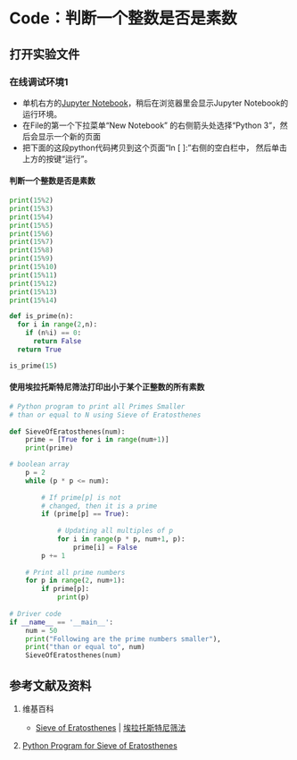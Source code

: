 # Code：判断一个整数是否是素数

## 打开实验文件

### 在线调试环境1

- 单机右方的[Jupyter Notebook](https://mybinder.org/v2/gh/ipython/ipython-in-depth/master?filepath=binder/Index.ipynb)，稍后在浏览器里会显示Jupyter Notebook的运行环境。
- 在File的第一个下拉菜单“New Notebook” 的右侧箭头处选择“Python 3”，然后会显示一个新的页面
- 把下面的这段python代码拷贝到这个页面“In [ ]:”右侧的空白栏中， 然后单击上方的按键“运行”。

#### 判断一个整数是否是素数

```python
print(15%2)
print(15%3)
print(15%4) 
print(15%5)
print(15%6)
print(15%7)
print(15%8)
print(15%9)
print(15%10)
print(15%11)
print(15%12)
print(15%13)
print(15%14)
```

```python
def is_prime(n):
  for i in range(2,n):
    if (n%i) == 0:
      return False
  return True

is_prime(15)
```

#### 使用埃拉托斯特尼筛法打印出小于某个正整数的所有素数

```python
# Python program to print all Primes Smaller 
# than or equal to N using Sieve of Eratosthenes  
  
def SieveOfEratosthenes(num):
    prime = [True for i in range(num+1)]
    print(prime)

# boolean array
    p = 2
    while (p * p <= num):
  
        # If prime[p] is not
        # changed, then it is a prime
        if (prime[p] == True):
  
            # Updating all multiples of p
            for i in range(p * p, num+1, p):
                prime[i] = False
        p += 1
  
    # Print all prime numbers
    for p in range(2, num+1):
        if prime[p]:
            print(p)
  
# Driver code
if __name__ == '__main__':
    num = 50
    print("Following are the prime numbers smaller"),
    print("than or equal to", num)
    SieveOfEratosthenes(num)
```

## 参考文献及资料

1. 维基百科
	- [Sieve of Eratosthenes](https://en.wikipedia.org/wiki/Sieve_of_Eratosthenes) | [埃拉托斯特尼筛法](https://zh.wikipedia.org/wiki/埃拉托斯特尼筛法)

2. [Python Program for Sieve of Eratosthenes](https://www.geeksforgeeks.org/python-program-for-sieve-of-eratosthenes/)

